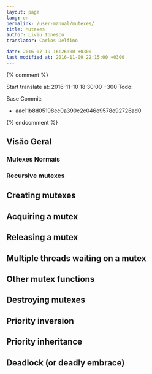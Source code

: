 ```yaml
---
layout: page
lang: en
permalink: /user-manual/mutexes/
title: Mutexes
author: Liviu Ionescu
translator: Carlos Delfino

date: 2016-07-19 16:26:00 +0300 
last_modified_at: 2016-11-09 22:15:00 +0300
---
```

{% comment %} 

Start translate at: 2016-11-10 18:30:00 +300 Todo:
 
 
Base Commit:
- aac11b8d05198ec0a390c2c046e9578e92726ad0

{% endcomment %}

## Visão Geral



### Mutexes Normais

### Recursive mutexes

## Creating mutexes

## Acquiring a mutex

## Releasing a mutex

## Multiple threads waiting on a mutex

## Other mutex functions

## Destroying mutexes

## Priority inversion

## Priority inheritance

## Deadlock (or deadly embrace)
